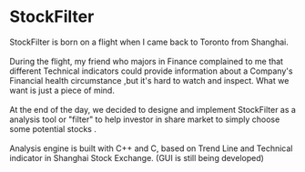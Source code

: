 # StockFilter

StockFilter is born on a flight when I came back to Toronto from Shanghai. <br /> <br />
During the flight, my friend who majors in Finance complained to me that different Technical indicators could provide information about a Company's Financial health circumstance ,but it's hard to watch and inspect. What we want is just a piece of mind.   <br /> <br />
At the end of the day, we decided to designe and implement StockFilter as a analysis tool or "filter" to help investor in share market to simply choose some potential stocks . <br /> <br />
Analysis engine is built with C++ and C, based on Trend Line and Technical indicator in Shanghai Stock Exchange.  (GUI is still being developed)



